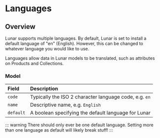 # Languages

## Overview

Lunar supports multiple languages. By default, Lunar is set to install a default language of "en" (English). However, this can be changed to whatever language you would like to use.

Languages allow data in Lunar models to be translated, such as attributes on Products and Collections.


### Model

|Field|Description|
|:-|:-|
|`code`|Typically the ISO 2 character language code, e.g. `en`|
|`name`|Descriptive name, e.g. `English`|
|`default`|A boolean specifying the default language for Lunar|

::: warning
There should only ever be one default language. Setting more than one language as default will likely break stuff!
:::